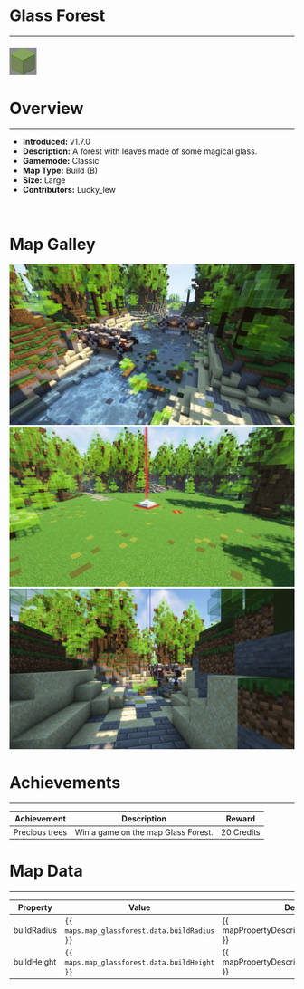 <!-- replace _map_ with the actual map name -->
<!-- change gamemode type for the Map data description  -->
# Glass Forest

***

#### ![glassforesticon](../assets/maps/glassforest/glassforest-icon.jpg)

# Overview
***
- **Introduced:** v1.7.0
- **Description:** A forest with leaves made of some magical glass.
- **Gamemode:** Classic
- **Map Type:** Build (B)
- **Size:** Large
- **Contributors:** Lucky_lew

<br />  

# Map Galley
![glassforest - Overview](../assets/maps/glassforest/glassforest-overview.jpg '')
![glassforest - Beacon](../assets/maps/glassforest/glassforest-beacon.jpg '')
![glassforest - Sponge](../assets/maps/glassforest/glassforest-sponge.jpg '')

# Achievements
***

| Achievement | Description | Reward |
| ----- | ----- | ------ |
| Precious trees | Win a game on the map Glass Forest. | 20 Credits |



# Map Data
***

| Property | Value | Description |
| ----------- | ----------- | ------ |
| buildRadius |`{{ maps.map_glassforest.data.buildRadius }}`| {{ mapPropertyDescriptions.buildRadius.classic }} |
| buildHeight |`{{ maps.map_glassforest.data.buildHeight }}`| {{ mapPropertyDescriptions.buildHeight.classic }} |